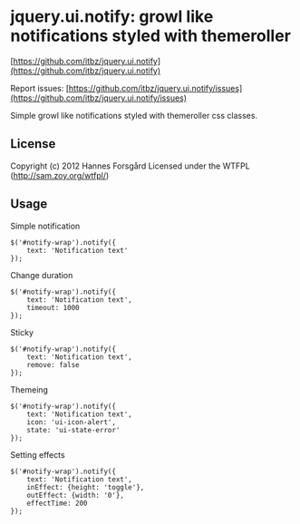 jquery.ui.notify: growl like notifications styled with themeroller
==================================================================

[https://github.com/itbz/jquery.ui.notify](https://github.com/itbz/jquery.ui.notify)

Report issues: [https://github.com/itbz/jquery.ui.notify/issues](https://github.com/itbz/jquery.ui.notify/issues)

Simple growl like notifications styled with themeroller css classes.

## License

Copyright (c) 2012 Hannes Forsgård
Licensed under the WTFPL (http://sam.zoy.org/wtfpl/)

## Usage

Simple notification

    $('#notify-wrap').notify({
        text: 'Notification text'
    });

Change duration

    $('#notify-wrap').notify({
        text: 'Notification text',
        timeout: 1000
    });


Sticky

    $('#notify-wrap').notify({
        text: 'Notification text',
        remove: false
    });

Themeing

    $('#notify-wrap').notify({
        text: 'Notification text',
        icon: 'ui-icon-alert',
        state: 'ui-state-error'
    });

Setting effects

    $('#notify-wrap').notify({
        text: 'Notification text',
        inEffect: {height: 'toggle'},
        outEffect: {width: '0'},
        effectTime: 200
    });
